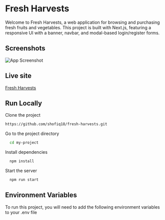 
# Fresh Harvests

Welcome to Fresh Harvests, a web application for browsing and purchasing fresh fruits and vegetables. This project is built with Next.js, featuring a responsive UI with a banner, navbar, and modal-based login/register forms.




## Screenshots

![App Screenshot](https://i.ibb.co/gctZCF0/Screenshot-13.png)


## Live site 

[Fresh Harvests]([(https://fresh-harvests-sable.vercel.app/))


## Run Locally

Clone the project

```bash
https://github.com/shofiq18/fresh-harvests.git
```

Go to the project directory

```bash
  cd my-project
```

Install dependencies

```bash
  npm install
```

Start the server

```bash
  npm run start
```


## Environment Variables

To run this project, you will need to add the following environment variables to your .env file




